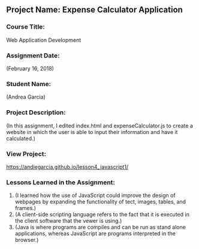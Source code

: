 ## Project Name:  Expense Calculator Application

### Course Title:
Web Application Development

### Assignment Date:  
(February 16, 2018)

### Student Name:  
(Andrea Garcia)

### Project Description:
(In this assignment, I edited index.html and expenseCalculator.js to create a website in which the user is able to input their information and have it calculated.)

### View Project:
https://andiegarcia.github.io/lesson4_javascript1/

### Lessons Learned in the Assignment:
1. (I learned how the use of JavaScript could improve the design of webpages by expanding the functionality of tect, images, tables, and frames.)
2. (A client-side scripting language refers to the fact that it is executed in the client software that the vewer is using.)
3. (Java is where programs are compiles and can be run as stand alone applications, whereas JavaScript are programs interpreted in the browser.)



